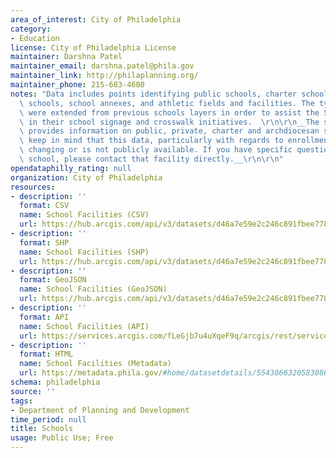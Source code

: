 ```yaml
---
area_of_interest: City of Philadelphia
category:
- Education
license: City of Philadelphia License
maintainer: Darshna Patel
maintainer_email: darshna.patel@phila.gov
maintainer_link: http://philaplanning.org/
maintainer_phone: 215-683-4600
notes: "Data includes points identifying public schools, charter schools, many private\
  \ schools, school annexes, and athletic fields and facilities. The types of data\
  \ were extended from previous schools layers in order to assist the Streets Department\
  \ in their school signage and crosswalk initiatives.  \r\n\r\n__The schools layer\
  \ provides information on public, private, charter and archdiocesan schools. Please\
  \ keep in mind that this data, particularly with regards to enrollment, is constantly\
  \ changing or is not publicly available. If you have specific questions about a\
  \ school, please contact that facility directly.__\r\n\r\n"
opendataphilly_rating: null
organization: City of Philadelphia
resources:
- description: ''
  format: CSV
  name: School Facilities (CSV)
  url: https://hub.arcgis.com/api/v3/datasets/d46a7e59e2c246c891fbee778759717e_0/downloads/data?format=csv&spatialRefId=3857&where=1%3D1
- description: ''
  format: SHP
  name: School Facilities (SHP)
  url: https://hub.arcgis.com/api/v3/datasets/d46a7e59e2c246c891fbee778759717e_0/downloads/data?format=shp&spatialRefId=3857&where=1%3D1
- description: ''
  format: GeoJSON
  name: School Facilities (GeoJSON)
  url: https://hub.arcgis.com/api/v3/datasets/d46a7e59e2c246c891fbee778759717e_0/downloads/data?format=geojson&spatialRefId=4326&where=1%3D1
- description: ''
  format: API
  name: School Facilities (API)
  url: https://services.arcgis.com/fLeGjb7u4uXqeF9q/arcgis/rest/services/Schools/FeatureServer/0/query?outFields=*&where=1%3D1
- description: ''
  format: HTML
  name: School Facilities (Metadata)
  url: https://metadata.phila.gov/#home/datasetdetails/5543866320583086178c4ef1/representationdetails/55438aa49b989a05172d0d37/
schema: philadelphia
source: ''
tags:
- Department of Planning and Development
time_period: null
title: Schools
usage: Public Use; Free
---
```

